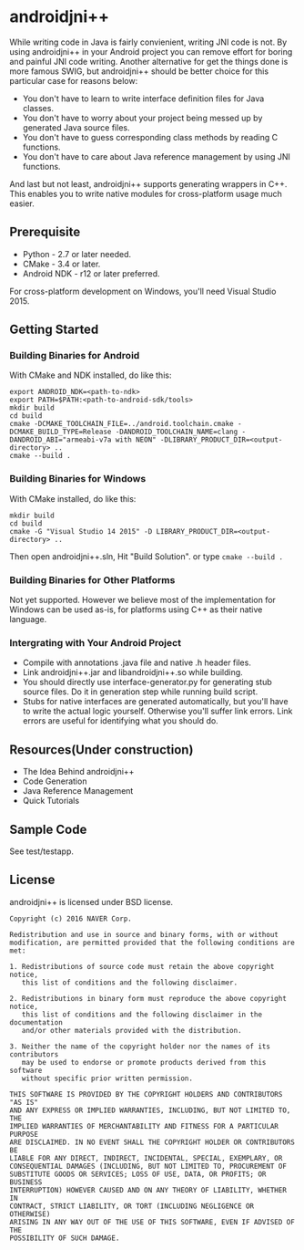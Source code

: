 # androidjni++
While writing code in Java is fairly convienient, writing JNI code is not.
By using androidjni++ in your Android project you can remove effort for boring and painful JNI code writing.
Another alternative for get the things done is more famous SWIG, but androidjni++ should be better choice for this particular case for reasons below:
* You don't have to learn to write interface definition files for Java classes.
* You don't have to worry about your project being messed up by generated Java source files.
* You don't have to guess corresponding class methods by reading C functions.
* You don't have to care about Java reference management by using JNI functions.

And last but not least, androidjni++ supports generating wrappers in C++.
This enables you to write native modules for cross-platform usage much easier.

## Prerequisite
* Python - 2.7 or later needed.
* CMake - 3.4 or later.
* Android NDK - r12 or later preferred.

For cross-platform development on Windows, you'll need Visual Studio 2015.

## Getting Started
### Building Binaries for Android
With CMake and NDK installed, do like this:
```
export ANDROID_NDK=<path-to-ndk>
export PATH=$PATH:<path-to-android-sdk/tools>
mkdir build
cd build
cmake -DCMAKE_TOOLCHAIN_FILE=../android.toolchain.cmake -DCMAKE_BUILD_TYPE=Release -DANDROID_TOOLCHAIN_NAME=clang -DANDROID_ABI="armeabi-v7a with NEON" -DLIBRARY_PRODUCT_DIR=<output-directory> ..
cmake --build .
```

### Building Binaries for Windows
With CMake installed, do like this:
```
mkdir build
cd build
cmake -G "Visual Studio 14 2015" -D LIBRARY_PRODUCT_DIR=<output-directory> ..
```
Then open androidjni++.sln, Hit "Build Solution". or type `cmake --build .`

### Building Binaries for Other Platforms
Not yet supported. However we believe most of the implementation for Windows can be used as-is,
for platforms using C++ as their native language.

### Intergrating with Your Android Project
* Compile with annotations .java file and native .h header files.
* Link androidjni++.jar and libandroidjni++.so while building.
* You should directly use interface-generator.py for generating stub source files. Do it in generation step while running build script.
* Stubs for native interfaces are generated automatically, but you'll have to write the actual logic yourself.
Otherwise you'll suffer link errors. Link errors are useful for identifying what you should do.

## Resources(Under construction)
* The Idea Behind androidjni++
* Code Generation
* Java Reference Management
* Quick Tutorials

## Sample Code
See test/testapp.

## License
androidjni++ is licensed under BSD license.

```
Copyright (c) 2016 NAVER Corp.

Redistribution and use in source and binary forms, with or without
modification, are permitted provided that the following conditions are met:

1. Redistributions of source code must retain the above copyright notice, 
   this list of conditions and the following disclaimer.

2. Redistributions in binary form must reproduce the above copyright notice, 
   this list of conditions and the following disclaimer in the documentation 
   and/or other materials provided with the distribution.

3. Neither the name of the copyright holder nor the names of its contributors 
   may be used to endorse or promote products derived from this software 
   without specific prior written permission.

THIS SOFTWARE IS PROVIDED BY THE COPYRIGHT HOLDERS AND CONTRIBUTORS "AS IS" 
AND ANY EXPRESS OR IMPLIED WARRANTIES, INCLUDING, BUT NOT LIMITED TO, THE 
IMPLIED WARRANTIES OF MERCHANTABILITY AND FITNESS FOR A PARTICULAR PURPOSE 
ARE DISCLAIMED. IN NO EVENT SHALL THE COPYRIGHT HOLDER OR CONTRIBUTORS BE 
LIABLE FOR ANY DIRECT, INDIRECT, INCIDENTAL, SPECIAL, EXEMPLARY, OR 
CONSEQUENTIAL DAMAGES (INCLUDING, BUT NOT LIMITED TO, PROCUREMENT OF 
SUBSTITUTE GOODS OR SERVICES; LOSS OF USE, DATA, OR PROFITS; OR BUSINESS 
INTERRUPTION) HOWEVER CAUSED AND ON ANY THEORY OF LIABILITY, WHETHER IN 
CONTRACT, STRICT LIABILITY, OR TORT (INCLUDING NEGLIGENCE OR OTHERWISE) 
ARISING IN ANY WAY OUT OF THE USE OF THIS SOFTWARE, EVEN IF ADVISED OF THE 
POSSIBILITY OF SUCH DAMAGE.
```